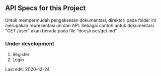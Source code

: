 ## API Specs for this Project

Untuk mempermudah pengaksesan dokumentasi, direktori pada folder ini merupakan representasi url dari API. Sebagai
contoh untuk dokumentasi "GET /user" akan berada pada file "docs/user/get.md"

### Under development
1. Register
2. Login

Last edit: 2020-12-24